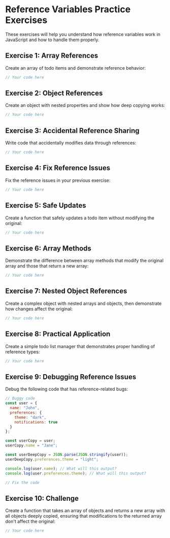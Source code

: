 # Reference Variables Practice Exercises

These exercises will help you understand how reference variables work in JavaScript and how to handle them properly.

## Exercise 1: Array References

Create an array of todo items and demonstrate reference behavior:

```javascript
// Your code here
```

## Exercise 2: Object References

Create an object with nested properties and show how deep copying works:

```javascript
// Your code here
```

## Exercise 3: Accidental Reference Sharing

Write code that accidentally modifies data through references:

```javascript
// Your code here
```

## Exercise 4: Fix Reference Issues

Fix the reference issues in your previous exercise:

```javascript
// Your code here
```

## Exercise 5: Safe Updates

Create a function that safely updates a todo item without modifying the original:

```javascript
// Your code here
```

## Exercise 6: Array Methods

Demonstrate the difference between array methods that modify the original array and those that return a new array:

```javascript
// Your code here
```

## Exercise 7: Nested Object References

Create a complex object with nested arrays and objects, then demonstrate how changes affect the original:

```javascript
// Your code here
```

## Exercise 8: Practical Application

Create a simple todo list manager that demonstrates proper handling of reference types:

```javascript
// Your code here
```

## Exercise 9: Debugging Reference Issues

Debug the following code that has reference-related bugs:

```javascript
// Buggy code
const user = {
  name: "John",
  preferences: {
    theme: "dark",
    notifications: true
  }
};

const userCopy = user;
userCopy.name = "Jane";

const userDeepCopy = JSON.parse(JSON.stringify(user));
userDeepCopy.preferences.theme = "light";

console.log(user.name); // What will this output?
console.log(user.preferences.theme); // What will this output?

// Fix the code
```

## Exercise 10: Challenge

Create a function that takes an array of objects and returns a new array with all objects deeply copied, ensuring that modifications to the returned array don't affect the original:

```javascript
// Your code here
``` 